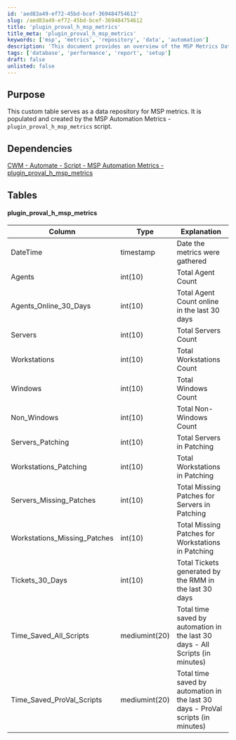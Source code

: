 ```yaml
---
id: 'aed83a49-ef72-45bd-bcef-369484754612'
slug: /aed83a49-ef72-45bd-bcef-369484754612
title: 'plugin_proval_h_msp_metrics'
title_meta: 'plugin_proval_h_msp_metrics'
keywords: ['msp', 'metrics', 'repository', 'data', 'automation']
description: 'This document provides an overview of the MSP Metrics Data Repository, detailing its purpose, dependencies, and the structure of the custom table used to store various metrics related to managed service providers. It explains the types of data collected, including agent counts, server statuses, and ticket generation, which are essential for performance monitoring and reporting.'
tags: ['database', 'performance', 'report', 'setup']
draft: false
unlisted: false
---
```


## Purpose

This custom table serves as a data repository for MSP metrics. It is populated and created by the MSP Automation Metrics - `plugin_proval_h_msp_metrics` script.

## Dependencies

[CWM - Automate - Script - MSP Automation Metrics - plugin_proval_h_msp_metrics](<../scripts/MSP Automation Metrics - plugin_proval_h_msp_metrics.md>)

## Tables

#### plugin_proval_h_msp_metrics

| Column                           | Type            | Explanation                                                              |
|----------------------------------|-----------------|--------------------------------------------------------------------------|
| DateTime                         | timestamp       | Date the metrics were gathered                                           |
| Agents                           | int(10)         | Total Agent Count                                                        |
| Agents_Online_30_Days           | int(10)         | Total Agent Count online in the last 30 days                            |
| Servers                          | int(10)         | Total Servers Count                                                      |
| Workstations                     | int(10)         | Total Workstations Count                                                 |
| Windows                          | int(10)         | Total Windows Count                                                      |
| Non_Windows                      | int(10)         | Total Non-Windows Count                                                  |
| Servers_Patching                 | int(10)         | Total Servers in Patching                                               |
| Workstations_Patching            | int(10)         | Total Workstations in Patching                                           |
| Servers_Missing_Patches          | int(10)         | Total Missing Patches for Servers in Patching                           |
| Workstations_Missing_Patches     | int(10)         | Total Missing Patches for Workstations in Patching                      |
| Tickets_30_Days                 | int(10)         | Total Tickets generated by the RMM in the last 30 days                 |
| Time_Saved_All_Scripts          | mediumint(20)   | Total time saved by automation in the last 30 days - All Scripts (in minutes) |
| Time_Saved_ProVal_Scripts       | mediumint(20)   | Total time saved by automation in the last 30 days - ProVal scripts (in minutes) |


